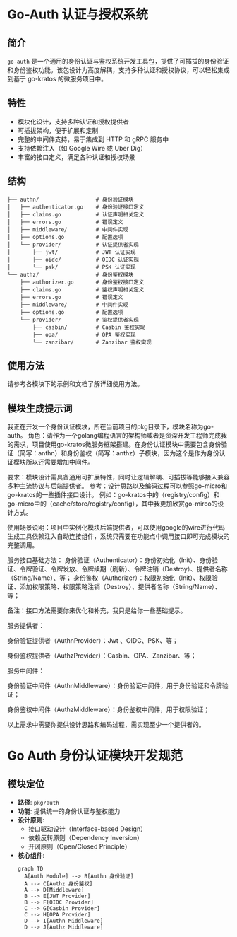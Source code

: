 # Go-Auth 认证与授权系统

## 简介

`go-auth` 是一个通用的身份认证与鉴权系统开发工具包，提供了可插拔的身份验证和身份鉴权功能。该包设计为高度解耦，支持多种认证和授权协议，可以轻松集成到基于 go-kratos 的微服务项目中。

## 特性

- 模块化设计，支持多种认证和授权提供者
- 可插拔架构，便于扩展和定制
- 完整的中间件支持，易于集成到 HTTP 和 gRPC 服务中
- 支持依赖注入（如 Google Wire 或 Uber Dig）
- 丰富的接口定义，满足各种认证和授权场景

## 结构

```
├── authn/                  # 身份验证模块
│   ├── authenticator.go    # 身份验证接口定义
│   ├── claims.go           # 认证声明相关定义
│   ├── errors.go           # 错误定义
│   ├── middleware/         # 中间件实现
│   ├── options.go          # 配置选项
│   └── provider/           # 认证提供者实现
│       ├── jwt/            # JWT 认证实现
│       ├── oidc/           # OIDC 认证实现
│       └── psk/            # PSK 认证实现
└── authz/                  # 身份鉴权模块
    ├── authorizer.go       # 身份鉴权接口定义
    ├── claims.go           # 鉴权声明相关定义
    ├── errors.go           # 错误定义
    ├── middleware/         # 中间件实现
    ├── options.go          # 配置选项
    └── provider/           # 鉴权提供者实现
        ├── casbin/         # Casbin 鉴权实现
        ├── opa/            # OPA 鉴权实现
        └── zanzibar/       # Zanzibar 鉴权实现
```

## 使用方法

请参考各模块下的示例和文档了解详细使用方法。

## 模块生成提示词
我正在开发一个身份认证模块，所在当前项目的pkg目录下，模块名称为go-auth。
角色：请作为一个golang编程语言的架构师或者是资深开发工程师完成我的需求，项目使用go-kratos微服务框架搭建。在身份认证模块中需要包含身份验证（简写：anthn）和身份鉴权（简写：anthz）子模块，因为这个是作为身份认证模块所以还需要增加中间件。

要求：模块设计需具备通用可扩展特性，同时让逻辑解耦、可插拔等能够接入兼容多种主流协议与后端提供者。
参考：设计思路以及编码过程可以参照go-micro和go-kratos的一些插件接口设计。
例如：go-kratos中的（registry/config）和go-micro中的（cache/store/registry/config），其中我更加欣赏go-mirco的设计方式。

使用场景说明：项目中实例化模块后端提供者，可以使用google的wire进行代码生成工具依赖注入自动连接组件，系统只需要在功能点中调用接口即可完成模块的完整调用。

服务接口基础方法：
身份验证（Authenticator）：身份初始化（Init）、身份验证、令牌验证、令牌发放、令牌续期（刷新）、令牌注销（Destroy）、提供者名称（String/Name）、等；
身份鉴权（Authorizer）：权限初始化（Init）、权限验证、添加权限策略、权限策略注销（Destroy）、提供者名称（String/Name）、等；

备注：接口方法需要你来优化和补充，我只是给你一些基础提示。

服务提供者：

身份验证提供者（AuthnProvider）：Jwt 、OIDC、PSK、等；

身份鉴权提供者（AuthzProvider）：Casbin、OPA、Zanzibar、等；

服务中间件：

身份验证中间件（AuthnMiddleware）：身份验证中间件，用于身份验证和令牌验证；

身份鉴权中间件（AuthzMiddleware）：身份鉴权中间件，用于权限验证；

以上需求中需要你提供设计思路和编码过程，需实现至少一个提供者的。

# Go Auth 身份认证模块开发规范

## 模块定位
- **路径**: `pkg/auth`
- **功能**: 提供统一的身份认证与鉴权能力
- **设计原则**: 
  - 接口驱动设计（Interface-based Design）
  - 依赖反转原则（Dependency Inversion）
  - 开闭原则（Open/Closed Principle）
- **核心组件**:
  ```mermaid
  graph TD
    A[Auth Module] --> B[Authn 身份验证]
    A --> C[Authz 身份鉴权]
    A --> D[Middleware]
    B --> E[JWT Provider]
    B --> F[OIDC Provider]
    C --> G[Casbin Provider]
    C --> H[OPA Provider]
    D --> I[Authn Middleware]
    D --> J[Authz Middleware]
    
```
